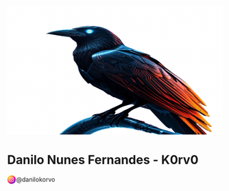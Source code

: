 

<img src="img/ae61c318-7312-4230-bb0b-341aeb1a48f2-removebg-preview.png" alt="Korvo cibernético futurista" width="1000px" height="300px">

 
# Danilo Nunes Fernandes - K0rv0 
<div style="display: flex; align-items: center;">
  <img src="img/instagram.png" style="margin-right: 1px;" alt="Ícone do Instagram" width="20" height="20">@danilokorvo</img>
</div>
